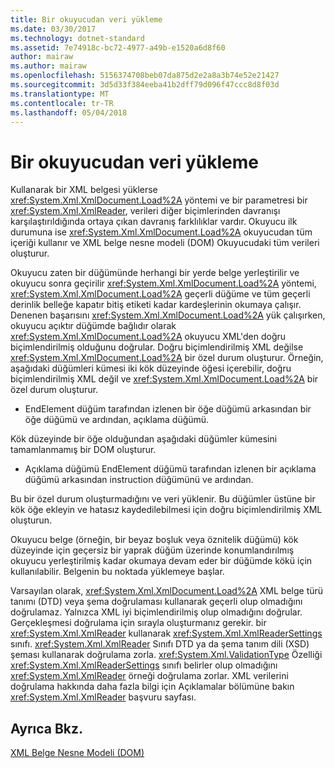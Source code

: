 ```yaml
---
title: Bir okuyucudan veri yükleme
ms.date: 03/30/2017
ms.technology: dotnet-standard
ms.assetid: 7e74918c-bc72-4977-a49b-e1520a6d8f60
author: mairaw
ms.author: mairaw
ms.openlocfilehash: 5156374708beb07da875d2e2a8a3b74e52e21427
ms.sourcegitcommit: 3d5d33f384eeba41b2dff79d096f47ccc8d8f03d
ms.translationtype: MT
ms.contentlocale: tr-TR
ms.lasthandoff: 05/04/2018
---
```

# <a name="load-data-from-a-reader"></a>Bir okuyucudan veri yükleme
Kullanarak bir XML belgesi yüklerse <xref:System.Xml.XmlDocument.Load%2A> yöntemi ve bir parametresi bir <xref:System.Xml.XmlReader>, verileri diğer biçimlerinden davranışı karşılaştırıldığında ortaya çıkan davranış farklılıklar vardır. Okuyucu ilk durumuna ise <xref:System.Xml.XmlDocument.Load%2A> okuyucudan tüm içeriği kullanır ve XML belge nesne modeli (DOM) Okuyucudaki tüm verileri oluşturur.  
  
 Okuyucu zaten bir düğümünde herhangi bir yerde belge yerleştirilir ve okuyucu sonra geçirilir <xref:System.Xml.XmlDocument.Load%2A> yöntemi, <xref:System.Xml.XmlDocument.Load%2A> geçerli düğüme ve tüm geçerli derinlik belleğe kapatır bitiş etiketi kadar kardeşlerinin okumaya çalışır. Denenen başarısını <xref:System.Xml.XmlDocument.Load%2A> yük çalışırken, okuyucu açıktır düğümde bağlıdır olarak <xref:System.Xml.XmlDocument.Load%2A> okuyucu XML'den doğru biçimlendirilmiş olduğunu doğrular. Doğru biçimlendirilmiş XML değilse <xref:System.Xml.XmlDocument.Load%2A> bir özel durum oluşturur. Örneğin, aşağıdaki düğümleri kümesi iki kök düzeyinde öğesi içerebilir, doğru biçimlendirilmiş XML değil ve <xref:System.Xml.XmlDocument.Load%2A> bir özel durum oluşturur.  
  
-   EndElement düğüm tarafından izlenen bir öğe düğümü arkasından bir öğe düğümü ve ardından, açıklama düğümü.  
  
 Kök düzeyinde bir öğe olduğundan aşağıdaki düğümler kümesini tamamlanmamış bir DOM oluşturur.  
  
-   Açıklama düğümü EndElement düğümü tarafından izlenen bir açıklama düğümü arkasından instruction düğümünü ve ardından.  
  
 Bu bir özel durum oluşturmadığını ve veri yüklenir. Bu düğümler üstüne bir kök öğe ekleyin ve hatasız kaydedilebilmesi için doğru biçimlendirilmiş XML oluşturun.  
  
 Okuyucu belge (örneğin, bir beyaz boşluk veya öznitelik düğümü) kök düzeyinde için geçersiz bir yaprak düğüm üzerinde konumlandırılmış okuyucu yerleştirilmiş kadar okumaya devam eder bir düğümde kökü için kullanılabilir. Belgenin bu noktada yüklemeye başlar.  
  
 Varsayılan olarak, <xref:System.Xml.XmlDocument.Load%2A> XML belge türü tanımı (DTD) veya şema doğrulaması kullanarak geçerli olup olmadığını doğrulamaz. Yalnızca XML iyi biçimlendirilmiş olup olmadığını doğrular. Gerçekleşmesi doğrulama için sırayla oluşturmanız gerekir. bir <xref:System.Xml.XmlReader> kullanarak <xref:System.Xml.XmlReaderSettings> sınıfı. <xref:System.Xml.XmlReader> Sınıfı DTD ya da şema tanım dili (XSD) şeması kullanarak doğrulama zorla. <xref:System.Xml.ValidationType> Özelliği <xref:System.Xml.XmlReaderSettings> sınıfı belirler olup olmadığını <xref:System.Xml.XmlReader> örneği doğrulama zorlar. XML verilerini doğrulama hakkında daha fazla bilgi için Açıklamalar bölümüne bakın <xref:System.Xml.XmlReader> başvuru sayfası.  
  
## <a name="see-also"></a>Ayrıca Bkz.  
 [XML Belge Nesne Modeli (DOM)](../../../../docs/standard/data/xml/xml-document-object-model-dom.md)
